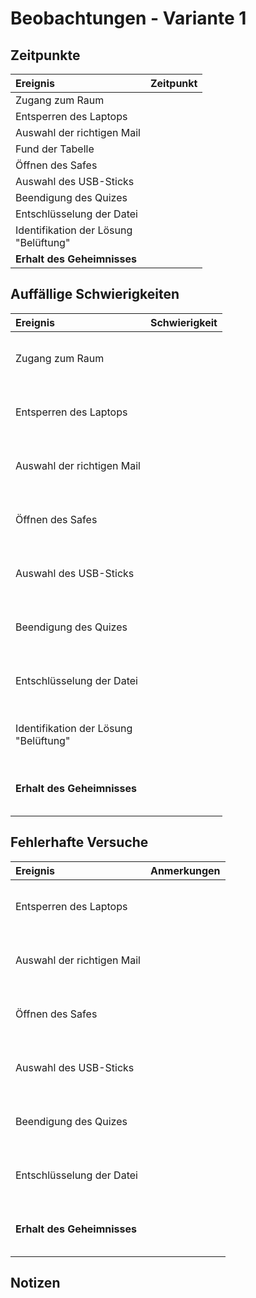 # Beobachtungen - Variante 1

## Zeitpunkte

| Ereignis | Zeitpunkt |
| :- | - |
| Zugang zum Raum | |
| Entsperren des Laptops | |
| Auswahl der richtigen Mail | |
| Fund der Tabelle | |
| Öffnen des Safes | |
| Auswahl des USB-Sticks | |
| Beendigung des Quizes | |
| Entschlüsselung der Datei | |
| Identifikation der Lösung<br>"Belüftung" | |
| **Erhalt des Geheimnisses** | |

## Auffällige Schwierigkeiten

| Ereignis | Schwierigkeit |
| :- | - |
| Zugang zum Raum | <br><br><br><br> |
| Entsperren des Laptops | <br><br><br><br> |
| Auswahl der richtigen Mail | <br><br><br><br> |
| Öffnen des Safes | <br><br><br><br> |
| Auswahl des USB-Sticks | <br><br><br><br> |
| Beendigung des Quizes | <br><br><br><br> |
| Entschlüsselung der Datei | <br><br><br><br> |
| Identifikation der Lösung<br>"Belüftung" | <br><br><br><br> |
| **Erhalt des Geheimnisses** | <br><br><br><br> |

## Fehlerhafte Versuche

| Ereignis | Anmerkungen |
| :- | - |
| Entsperren des Laptops | <br><br><br><br> |
| Auswahl der richtigen Mail | <br><br><br><br> |
| Öffnen des Safes | <br><br><br><br> |
| Auswahl des USB-Sticks | <br><br><br><br> |
| Beendigung des Quizes | <br><br><br><br> |
| Entschlüsselung der Datei | <br><br><br><br> |
| **Erhalt des Geheimnisses** | <br><br><br><br> |

## Notizen
